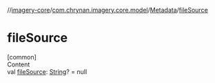 //[imagery-core](../../../index.md)/[com.chrynan.imagery.core.model](../index.md)/[Metadata](index.md)/[fileSource](file-source.md)



# fileSource  
[common]  
Content  
val [fileSource](file-source.md): [String](https://kotlinlang.org/api/latest/jvm/stdlib/kotlin/-string/index.html)? = null  



